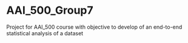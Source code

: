# AAI_500_Group7
 Project for AAI_500 course with objective to  develop of an end-to-end statistical analysis of a dataset
